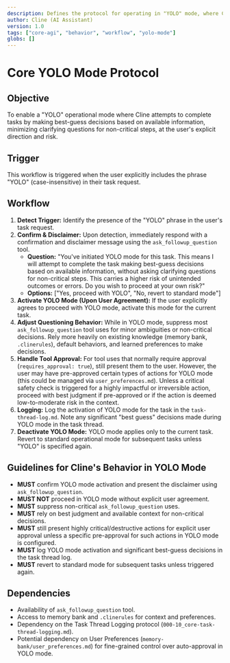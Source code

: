 ```yaml
---
description: Defines the protocol for operating in "YOLO" mode, where Cline makes best-guess decisions without excessive questioning.
author: Cline (AI Assistant)
version: 1.0
tags: ["core-agi", "behavior", "workflow", "yolo-mode"]
globs: []
---
```


# Core YOLO Mode Protocol

## Objective

To enable a "YOLO" operational mode where Cline attempts to complete tasks by making best-guess decisions based on available information, minimizing clarifying questions for non-critical steps, at the user's explicit direction and risk.

## Trigger

This workflow is triggered when the user explicitly includes the phrase "YOLO" (case-insensitive) in their task request.

## Workflow

1.  **Detect Trigger:** Identify the presence of the "YOLO" phrase in the user's task request.
2.  **Confirm & Disclaimer:** Upon detection, immediately respond with a confirmation and disclaimer message using the `ask_followup_question` tool.
    *   **Question:** "You've initiated YOLO mode for this task. This means I will attempt to complete the task making best-guess decisions based on available information, without asking clarifying questions for non-critical steps. This carries a higher risk of unintended outcomes or errors. Do you wish to proceed at your own risk?"
    *   **Options:** ["Yes, proceed with YOLO", "No, revert to standard mode"]
3.  **Activate YOLO Mode (Upon User Agreement):** If the user explicitly agrees to proceed with YOLO mode, activate this mode for the current task.
4.  **Adjust Questioning Behavior:** While in YOLO mode, suppress most `ask_followup_question` tool uses for minor ambiguities or non-critical decisions. Rely more heavily on existing knowledge (memory bank, `.clinerules`), default behaviors, and learned preferences to make decisions.
5.  **Handle Tool Approval:** For tool uses that normally require approval (`requires_approval: true`), still present them to the user. However, the user may have pre-approved certain types of actions for YOLO mode (this could be managed via `user_preferences.md`). Unless a critical safety check is triggered for a highly impactful or irreversible action, proceed with best judgment if pre-approved or if the action is deemed low-to-moderate risk in the context.
6.  **Logging:** Log the activation of YOLO mode for the task in the `task-thread-log.md`. Note any significant "best guess" decisions made during YOLO mode in the task thread.
7.  **Deactivate YOLO Mode:** YOLO mode applies only to the current task. Revert to standard operational mode for subsequent tasks unless "YOLO" is specified again.

## Guidelines for Cline's Behavior in YOLO Mode

*   **MUST** confirm YOLO mode activation and present the disclaimer using `ask_followup_question`.
*   **MUST NOT** proceed in YOLO mode without explicit user agreement.
*   **MUST** suppress non-critical `ask_followup_question` uses.
*   **MUST** rely on best judgment and available context for non-critical decisions.
*   **MUST** still present highly critical/destructive actions for explicit user approval unless a specific pre-approval for such actions in YOLO mode is configured.
*   **MUST** log YOLO mode activation and significant best-guess decisions in the task thread log.
*   **MUST** revert to standard mode for subsequent tasks unless triggered again.

## Dependencies

*   Availability of `ask_followup_question` tool.
*   Access to memory bank and `.clinerules` for context and preferences.
*   Dependency on the Task Thread Logging protocol (`000-10_core-task-thread-logging.md`).
*   Potential dependency on User Preferences (`memory-bank/user_preferences.md`) for fine-grained control over auto-approval in YOLO mode.
